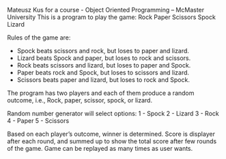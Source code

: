 Mateusz Kus for a course - Object Oriented Programming – McMaster University
This is a program to play the game: Rock Paper Scissors Spock Lizard

Rules of the game are:    
- Spock beats scissors and rock, but loses to paper and lizard.
- Lizard beats Spock and paper, but loses to rock and scissors.
- Rock beats scissors and lizard, but loses to paper and Spock.
- Paper beats rock and Spock, but loses to scissors and lizard.
- Scissors beats paper and lizard, but loses to rock and Spock.

The program has two players and each of them produce a random outcome, i.e., Rock, paper, scissor, spock, or lizard. 

Random number generator will select options:
    1 - Spock
    2 - Lizard
    3 - Rock
    4 - Paper
    5 - Scissors

Based on each player’s outcome, winner is determined.
Score is displayer after each round, and summed up to show the total score after few rounds of the game. Game can be replayed as many times as user wants.
